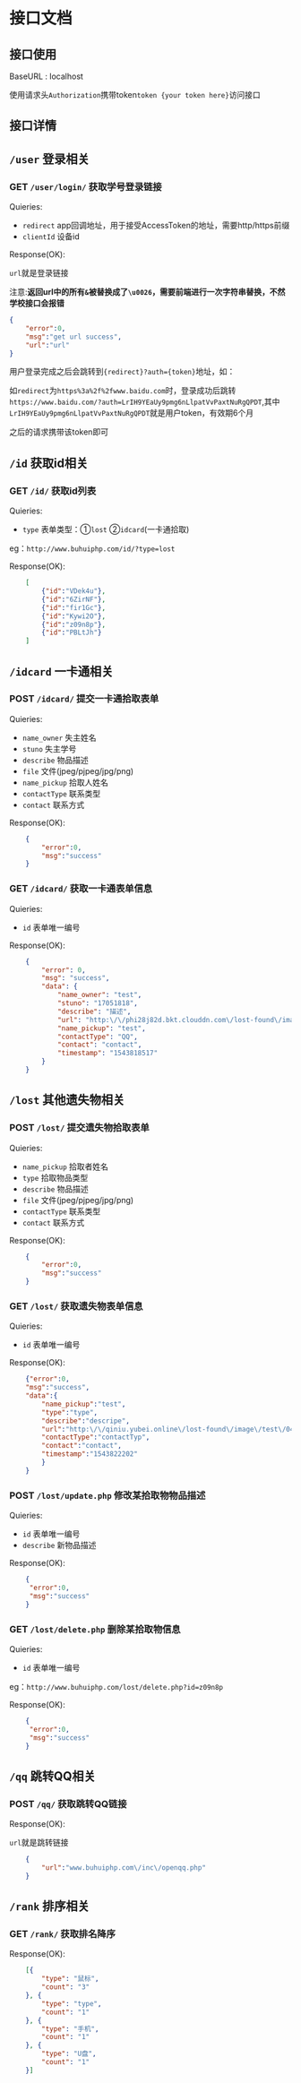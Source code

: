 # 接口文档

## 接口使用

BaseURL : localhost

使用请求头`Authorization`携带token`token {your token here}`访问接口

## 接口详情


## `/user` 登录相关

### GET `/user/login/`  获取学号登录链接

Quieries:

- `redirect` app回调地址，用于接受AccessToken的地址，需要http/https前缀
- `clientId` 设备id

Response(OK):

`url`就是登录链接

注意:**返回url中的所有`&`被替换成了`\u0026`，需要前端进行一次字符串替换，不然学校接口会报错**

```json
{
    "error":0,
    "msg":"get url success",
    "url":"url"
}
```
用户登录完成之后会跳转到`{redirect}?auth={token}`地址，如：

如`redirect`为`https%3a%2f%2fwww.baidu.com`时，登录成功后跳转`https://www.baidu.com/?auth=LrIH9YEaUy9pmg6nLlpatVvPaxtNuRgQPDT`,其中`LrIH9YEaUy9pmg6nLlpatVvPaxtNuRgQPDT`就是用户token，有效期6个月

之后的请求携带该token即可

## `/id` 获取id相关

### GET `/id/`  获取id列表

Quieries:

- `type` 表单类型：①`lost` ②`idcard`(一卡通拾取)

eg：`http://www.buhuiphp.com/id/?type=lost`

Response(OK):

```json
    [
        {"id":"VDek4u"},
        {"id":"6ZirNF"},
        {"id":"fir1Gc"},
        {"id":"Kywi2O"},
        {"id":"z09n8p"},
        {"id":"PBLtJh"}
    ]
```

## `/idcard` 一卡通相关

### POST `/idcard/`  提交一卡通拾取表单

Quieries:

- `name_owner` 失主姓名
- `stuno` 失主学号
- `describe` 物品描述
- `file` 文件(jpeg/pjpeg/jpg/png)
- `name_pickup` 拾取人姓名
- `contactType` 联系类型
- `contact` 联系方式

Response(OK):

```json
    {
        "error":0,
        "msg":"success"
    }
```


### GET `/idcard/`  获取一卡通表单信息

Quieries:

- `id` 表单唯一编号

Response(OK):

```json
    {
        "error": 0,
        "msg": "success",
        "data": {
            "name_owner": "test",
            "stuno": "17051818",
            "describe": "描述",
            "url": "http:\/\/phi28j82d.bkt.clouddn.com\/lost-found\/image\/test\/185DBD48799A57DC5125F5805BBE5F72.jpg",
            "name_pickup": "test",
            "contactType": "QQ",
            "contact": "contact",
            "timestamp": "1543818517"
        }
    }
```

## `/lost` 其他遗失物相关

### POST `/lost/`  提交遗失物拾取表单

Quieries:

- `name_pickup` 拾取者姓名
- `type` 拾取物品类型
- `describe` 物品描述
- `file` 文件(jpeg/pjpeg/jpg/png)
- `contactType` 联系类型
- `contact` 联系方式

Response(OK):

```json
    {
        "error":0,
        "msg":"success"
    }
```

### GET `/lost/`  获取遗失物表单信息

Quieries:

- `id` 表单唯一编号

Response(OK):

```json
    {"error":0,
    "msg":"success",
    "data":{
        "name_pickup":"test",
        "type":"type",
        "describe":"descripe",
        "url":"http:\/\/qiniu.yubei.online\/lost-found\/image\/test\/04ECE64FB4865C9A97854FF0F2D2B7A0.jpg",
        "contactType":"contactTyp",
        "contact":"contact",
        "timestamp":"1543822202"
        }
    }
```

### POST `/lost/update.php`  修改某拾取物物品描述

Quieries:

- `id` 表单唯一编号
- `describe` 新物品描述

Response(OK):

```json
    {
     "error":0,
     "msg":"success"
    }
```
### GET `/lost/delete.php` 删除某拾取物信息

Quieries:

- `id` 表单唯一编号

eg：`http://www.buhuiphp.com/lost/delete.php?id=z09n8p`

Response(OK):

```json
    {
     "error":0,
     "msg":"success"
    }
```

## `/qq` 跳转QQ相关

### POST `/qq/`  获取跳转QQ链接

Response(OK):

`url`就是跳转链接

```json
    {
        "url":"www.buhuiphp.com\/inc\/openqq.php"
    }
```

## `/rank` 排序相关

### GET `/rank/`  获取排名降序

Response(OK):

```json
    [{
        "type": "鼠标",
        "count": "3"
    }, {
        "type": "type",
        "count": "1"
    }, {
        "type": "手机",
        "count": "1"
    }, {
        "type": "U盘",
        "count": "1"
    }]
```
